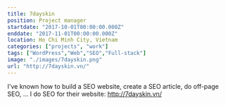 ```yaml
---
title: 7dayskin
position: Project manager
startdate: "2017-10-01T00:00:00.000Z"
enddate: "2017-11-01T00:00:00.000Z"
location: Ho Chi Minh City, Vietnam
categories: ["projects", "work"]
tags: ["WordPress","Web","SEO","Full-stack"]
image: "./images/7dayskin.png"
url: "http://7dayskin.vn/"
---
```


I've known how to build a SEO website, create a SEO article, do off-page SEO, ... I do SEO for their website: http://7dayskin.vn/